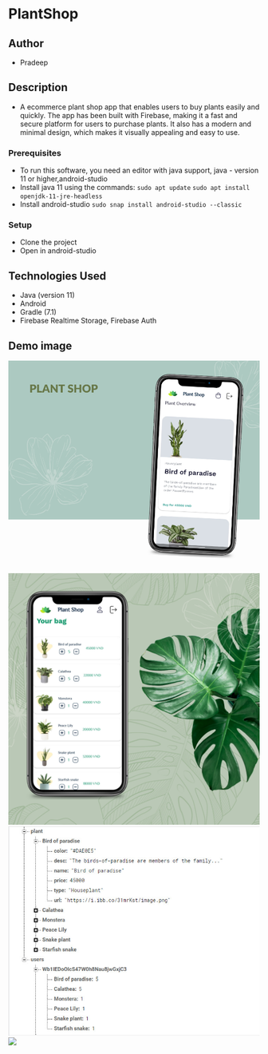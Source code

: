 # PlantShop

## Author

* Pradeep

## Description

* A ecommerce plant shop app that enables users to buy plants easily and quickly. The app has been built with Firebase, making it a fast and secure platform for users to purchase plants. It also has a modern and minimal design, which makes it visually appealing and easy to use.  

### Prerequisites

* To run this software, you need an editor with java support, java - version 11 or higher,android-studio
* Install java 11 using the commands:
`sudo apt update`
`sudo apt install openjdk-11-jre-headless`
* Install android-studio
`sudo snap install android-studio --classic`


### Setup

* Clone the project
* Open in android-studio



## Technologies Used

* Java (version 11)
* Android 
* Gradle (7.1)
* Firebase Realtime Storage, Firebase Auth



## Demo image
![](mockup1.png)
![](mockup2.png)
![](backend.jpg)
![](demogif.gif)



